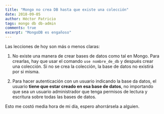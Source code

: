 ```yaml
---
title: "Mongo no crea DB hasta que existe una colección"
date: 2018-09-05
author: Héctor Patricio
tags: mongo db db-admin
comments: true
excerpt: "MongoDB es engañoso"
---
```


Las lecciones de hoy son más o menos claras:

1. No existe una manera de crear bases de datos como tal en Mongo. Para crearlas, hay que usar
el comando `use nombre_de_db` y después crear una colección. Si no se crea la colección, la base de datos
no existirá por si misma.

2. Para hacer autenticación con un usuario indicando la base da datos, el usuario **tiene que estar creado en esa base de datos**, no importando que sea un usuario administrador que tenga permisos de lectura y escritura sobre todas las bases de datos.


Esto me costó media hora de mi día, espero ahorrársela a alguien.